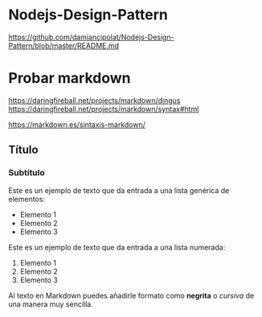 # Nodejs-Design-Pattern
<https://github.com/damiancipolat/Nodejs-Design-Pattern/blob/master/README.md>

# Probar markdown
<https://daringfireball.net/projects/markdown/dingus>
<https://daringfireball.net/projects/markdown/syntax#html>

<https://markdown.es/sintaxis-markdown/>

## Título
### Subtítulo
Este es un ejemplo de texto que da entrada a una lista genérica de elementos:

- Elemento 1
- Elemento 2
- Elemento 3

Este es un ejemplo de texto que da entrada a una lista numerada:

1. Elemento 1
2. Elemento 2
3. Elemento 3

Al texto en Markdown puedes añadirle formato como **negrita** o *cursiva* de una manera muy sencilla.
